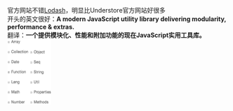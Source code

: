 官方网站不错<a href="https://lodash.com/">Lodash</a>，明显比Understore官方网站好很多<br>
开头的英文很好：<strong>A modern JavaScript utility library delivering modularity, performance & extras.</strong><br>
翻译：<strong>一个提供模块化、性能和附加功能的现在JavaScript实用工具库。</strong><br>
<img style="width:100px !important; height:150px" src="https://github.com/dxganlin/Dont-Need-Lodash-Underscore/blob/master/images/Lodash.png">
